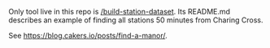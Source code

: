 Only tool live in this repo is [/build-station-dataset](/build-station-dataset). Its README.md describes an example of finding all stations 50 minutes from Charing Cross.

See https://blog.cakers.io/posts/find-a-manor/.
